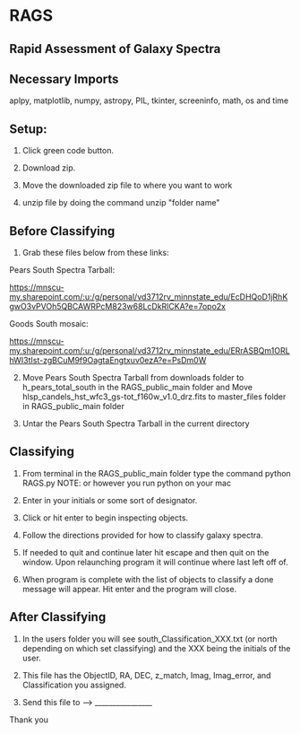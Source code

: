 # RAGS
## Rapid Assessment of Galaxy Spectra

## Necessary Imports

aplpy, 
matplotlib, 
numpy, 
astropy, 
PIL,
tkinter,
screeninfo, 
math,
os and
time

## Setup:

1. Click green code button. 

2. Download zip. 

3. Move the downloaded zip file to where you want to work 

4. unzip file by doing the command unzip "folder name"

## Before Classifying

1. Grab these files below from these links:

Pears South Spectra Tarball:
 
https://mnscu-my.sharepoint.com/:u:/g/personal/vd3712rv_minnstate_edu/EcDHQoD1jRhKgwO3vPVOh5QBCAWRPcM823w68LcDkRlCKA?e=7opo2x

Goods South mosaic:
 
https://mnscu-my.sharepoint.com/:u:/g/personal/vd3712rv_minnstate_edu/ERrASBQm1ORLhWI3tIst-zgBCuM9f9OagtaEngtxuv0ezA?e=PsDm0W

2. Move Pears South Spectra Tarball from downloads folder to h_pears_total_south in the RAGS_public_main folder
             and 
   Move hlsp_candels_hst_wfc3_gs-tot_f160w_v1.0_drz.fits to master_files folder in RAGS_public_main folder

3. Untar the Pears South Spectra Tarball in the current directory

## Classifying

1. From terminal in the RAGS_public_main folder type the command python RAGS.py  NOTE: or however you run python on your mac

2. Enter in your initials or some sort of designator. 

3. Click or hit enter to begin inspecting objects. 

4. Follow the directions provided for how to classify galaxy spectra.

5. If needed to quit and continue later hit escape and then quit on the window. Upon relaunching program it will continue where last left off of.

6. When program is complete with the list of objects to classify a done message will appear. Hit enter and the program will close.

## After Classifying

1. In the users folder you will see south_Classification_XXX.txt (or north depending on which set classifying) and the XXX being the initials of the user. 

2. This file has the ObjectID, RA, DEC, z_match, Imag, Imag_error, and Classification you assigned. 

3. Send this file to --> ________________


Thank you
